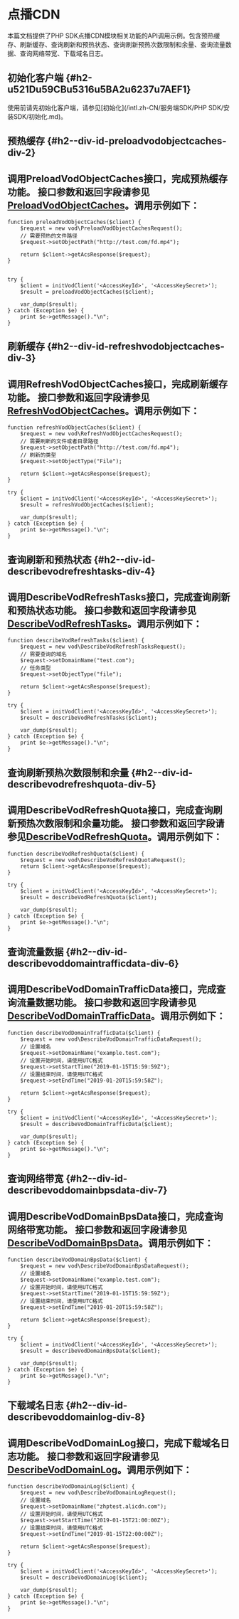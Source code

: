 点播CDN 
==========================

本篇文档提供了PHP SDK点播CDN模块相关功能的API调用示例。包含预热缓存、刷新缓存、查询刷新和预热状态、查询刷新预热次数限制和余量、查询流量数据、查询网络带宽、下载域名日志。

初始化客户端 {#h2-u521Du59CBu5316u5BA2u6237u7AEF1}
--------------------------------------------

使用前请先初始化客户端，请参见[初始化](/intl.zh-CN/服务端SDK/PHP SDK/安装SDK/初始化.md)。

预热缓存 {#h2--div-id-preloadvodobjectcaches-div-2}
-----------------------------------------------

调用PreloadVodObjectCaches接口，完成预热缓存功能。
接口参数和返回字段请参见[PreloadVodObjectCaches](/intl.zh-CN/服务端API/点播CDN/刷新预热/预热缓存.md)。调用示例如下： 
--------------------------------------------------------------------------------------------------------------------------------------------------------------------------

    function preloadVodObjectCaches($client) {
        $request = new vod\PreloadVodObjectCachesRequest();
        // 需要预热的文件路径
        $request->setObjectPath("http://test.com/fd.mp4");
    
        return $client->getAcsResponse($request);
    }
    
    
    try {
        $client = initVodClient('<AccessKeyId>', '<AccessKeySecret>');
        $result = preloadVodObjectCaches($client);
    
        var_dump($result);
    } catch (Exception $e) {
        print $e->getMessage()."\n";
    }



刷新缓存 {#h2--div-id-refreshvodobjectcaches-div-3}
-----------------------------------------------

调用RefreshVodObjectCaches接口，完成刷新缓存功能。
接口参数和返回字段请参见[RefreshVodObjectCaches](/intl.zh-CN/服务端API/点播CDN/刷新预热/刷新缓存.md)。调用示例如下： 
--------------------------------------------------------------------------------------------------------------------------------------------------------------------------

    function refreshVodObjectCaches($client) {
        $request = new vod\RefreshVodObjectCachesRequest();
        // 需要刷新的文件或者目录路径
        $request->setObjectPath("http://test.com/fd.mp4");
        // 刷新的类型
        $request->setObjectType("File");
    
        return $client->getAcsResponse($request);
    }
    
    try {
        $client = initVodClient('<AccessKeyId>', '<AccessKeySecret>');
        $result = refreshVodObjectCaches($client);
    
        var_dump($result);
    } catch (Exception $e) {
        print $e->getMessage()."\n";
    }



查询刷新和预热状态 {#h2--div-id-describevodrefreshtasks-div-4}
-----------------------------------------------------

调用DescribeVodRefreshTasks接口，完成查询刷新和预热状态功能。
接口参数和返回字段请参见[DescribeVodRefreshTasks](/intl.zh-CN/服务端API/点播CDN/刷新预热/查询刷新和预热状态.md)。调用示例如下： 
--------------------------------------------------------------------------------------------------------------------------------------------------------------------------------------

    function describeVodRefreshTasks($client) {
        $request = new vod\DescribeVodRefreshTasksRequest();
        // 需要查询的域名
        $request->setDomainName("test.com");
        // 任务类型
        $request->setObjectType("file");
    
        return $client->getAcsResponse($request);
    }
    
    try {
        $client = initVodClient('<AccessKeyId>', '<AccessKeySecret>');
        $result = describeVodRefreshTasks($client);
    
        var_dump($result);
    } catch (Exception $e) {
        print $e->getMessage()."\n";
    }



查询刷新预热次数限制和余量 {#h2--div-id-describevodrefreshquota-div-5}
---------------------------------------------------------

调用DescribeVodRefreshQuota接口，完成查询刷新预热次数限制和余量功能。
接口参数和返回字段请参见[DescribeVodRefreshQuota](/intl.zh-CN/服务端API/点播CDN/刷新预热/查询刷新预热次数限制和余量.md)。调用示例如下： 
----------------------------------------------------------------------------------------------------------------------------------------------------------------------------------------------

    function describeVodRefreshQuota($client) {
        $request = new vod\DescribeVodRefreshQuotaRequest();
        return $client->getAcsResponse($request);
    }
    
    try {
        $client = initVodClient('<AccessKeyId>', '<AccessKeySecret>');
        $result = describeVodRefreshQuota($client);
    
        var_dump($result);
    } catch (Exception $e) {
        print $e->getMessage()."\n";
    }



查询流量数据 {#h2--div-id-describevoddomaintrafficdata-div-6}
-------------------------------------------------------

调用DescribeVodDomainTrafficData接口，完成查询流量数据功能。
接口参数和返回字段请参见[DescribeVodDomainTrafficData](/intl.zh-CN/服务端API/点播CDN/数据监控/查询流量数据.md)。调用示例如下： 
------------------------------------------------------------------------------------------------------------------------------------------------------------------------------------------

    function describeVodDomainTrafficData($client) {
        $request = new vod\DescribeVodDomainTrafficDataRequest();
        // 设置域名
        $request->setDomainName("example.test.com");
        // 设置开始时间，请使用UTC格式
        $request->setStartTime("2019-01-15T15:59:59Z");
        // 设置结束时间，请使用UTC格式
        $request->setEndTime("2019-01-20T15:59:58Z");
    
        return $client->getAcsResponse($request);
    }
    
    try {
        $client = initVodClient('<AccessKeyId>', '<AccessKeySecret>');
        $result = describeVodDomainTrafficData($client);
    
        var_dump($result);
    } catch (Exception $e) {
        print $e->getMessage()."\n";
    }



查询网络带宽 {#h2--div-id-describevoddomainbpsdata-div-7}
---------------------------------------------------

调用DescribeVodDomainBpsData接口，完成查询网络带宽功能。
接口参数和返回字段请参见[DescribeVodDomainBpsData](/intl.zh-CN/服务端API/点播CDN/数据监控/查询网络带宽.md)。调用示例如下： 
----------------------------------------------------------------------------------------------------------------------------------------------------------------------------------

    function describeVodDomainBpsData($client) {
        $request = new vod\DescribeVodDomainBpsDataRequest();
        // 设置域名
        $request->setDomainName("example.test.com");
        // 设置开始时间，请使用UTC格式
        $request->setStartTime("2019-01-15T15:59:59Z");
        // 设置结束时间，请使用UTC格式
        $request->setEndTime("2019-01-20T15:59:58Z");
    
        return $client->getAcsResponse($request);
    }
    
    try {
        $client = initVodClient('<AccessKeyId>', '<AccessKeySecret>');
        $result = describeVodDomainBpsData($client);
    
        var_dump($result);
    } catch (Exception $e) {
        print $e->getMessage()."\n";
    }



下载域名日志 {#h2--div-id-describevoddomainlog-div-8}
-----------------------------------------------

调用DescribeVodDomainLog接口，完成下载域名日志功能。
接口参数和返回字段请参见[DescribeVodDomainLog](/intl.zh-CN/服务端API/点播CDN/日志管理/下载域名日志.md)。调用示例如下： 
--------------------------------------------------------------------------------------------------------------------------------------------------------------------------

    function describeVodDomainLog($client) {
        $request = new vod\DescribeVodDomainLogRequest();
        // 设置域名
        $request->setDomainName("zhptest.alicdn.com");
        // 设置开始时间，请使用UTC格式
        $request->setStartTime("2019-01-15T21:00:00Z");
        // 设置结束时间，请使用UTC格式
        $request->setEndTime("2019-01-15T22:00:00Z");
    
        return $client->getAcsResponse($request);
    }
    
    try {
        $client = initVodClient('<AccessKeyId>', '<AccessKeySecret>');
        $result = describeVodDomainLog($client);
    
        var_dump($result);
    } catch (Exception $e) {
        print $e->getMessage()."\n";
    }


